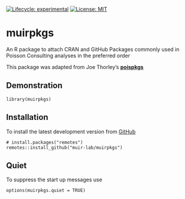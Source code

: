 <!-- README.md is generated from README.Rmd. Please edit that file -->
<!-- badges: start -->

[![Lifecycle:
experimental](https://img.shields.io/badge/lifecycle-experimental-orange.svg)](https://www.tidyverse.org/lifecycle/#experimental)
[![License:
MIT](https://img.shields.io/badge/License-MIT-green.svg)](https://opensource.org/licenses/MIT)
<!-- badges: end -->

muirpkgs
========

An R package to attach CRAN and GitHub Packages commonly used in Poisson
Consulting analyses in the preferred order

This package was adapted from Joe Thorley’s
[**poispkgs**](https://github.com/poissonconsulting/poispkgs)

Demonstration
-------------

    library(muirpkgs)

Installation
------------

To install the latest development version from
[GitHub](https://github.com/muir-lab/muirpkgs)

    # install.packages("remotes")
    remotes::install_github("muir-lab/muirpkgs")

Quiet
-----

To suppress the start up messages use

    options(muirpkgs.quiet = TRUE)
